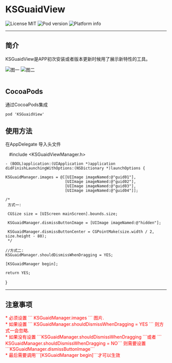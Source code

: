 # KSGuaidView
![License MIT](https://go-shields.herokuapp.com/license-MIT-blue.png)
![Pod version](http://img.shields.io/cocoapods/v/KSGuaidView.svg?style=flat)
![Platform info](http://img.shields.io/cocoapods/p/KSGuaidView.svg?style=flat)
***
## 简介

KSGuaidView是APP初次安装或者版本更新时候用了展示新特性的工具。
<br/>

![图一](https://github.com/iCloudys/KSGuaidView/blob/master/Gif/QQ20170531-143315.gif)
![图二](https://github.com/iCloudys/KSGuaidView/blob/master/Gif/QQ20170531-143634.gif)<br/><br/>


## CocoaPods
通过CocoaPods集成

    pod 'KSGuaidView'      

## 使用方法
在AppDelegate 导入头文件
    
    #include <KSGuaidViewManager.h>
 
    - (BOOL)application:(UIApplication *)application didFinishLaunchingWithOptions:(NSDictionary *)launchOptions {
    
    KSGuaidManager.images = @[[UIImage imageNamed:@"guid01"],
                              [UIImage imageNamed:@"guid02"],
                              [UIImage imageNamed:@"guid03"],
                              [UIImage imageNamed:@"guid04"]];
    
    /*
     方式一:
     
     CGSize size = [UIScreen mainScreen].bounds.size;
     
     KSGuaidManager.dismissButtonImage = [UIImage imageNamed:@"hidden"];
     
     KSGuaidManager.dismissButtonCenter = CGPointMake(size.width / 2, size.height - 80);
     */
    
    //方式二:
    KSGuaidManager.shouldDismissWhenDragging = YES;
    
    [KSGuaidManager begin];
    
    return YES;
}


***
## 注意事项
<font color="red">
* 必须设置 ``` KSGuaidManager.images ``` 图片.<br/>
* 如果设置 ``` KSGuaidManager.shouldDismissWhenDragging = YES ``` 则方式一会忽略.<br/>
* 如果没有设置 ```KSGuaidManager.shouldDismissWhenDragging ```或者 ``` KSGuaidManager.shouldDismissWhenDragging = NO``` 则需要设置```KSGuaidManager.dismissButtonImage```<br/>
* 最后需要调用```[KSGuaidManager begin]```才可以生效
<font>

